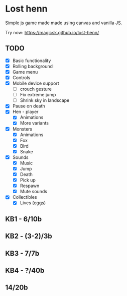 # Lost henn

Simple js game made made using canvas and vanilla JS.

Try now: <https://magicsk.github.io/lost-henn/>

## TODO

- [x] Basic functionality
- [x] Rolling background
- [x] Game menu
- [x] Controls
- [x] Mobile device support
  - [ ] crouch gesture
  - [ ] Fix extreme jump
  - [ ] Shrink sky in landscape
- [x] Pause on death
- [x] Hen - player
  - [x] Animations
  - [x] More variants
- [x] Monsters
  - [x] Animations
  - [x] Fox
  - [x] Bird
  - [x] Snake
- [x] Sounds
  - [x] Music
  - [x] Jump
  - [x] Death
  - [x] Pick up
  - [x] Respawn
  - [x] Mute sounds
- [x] Collectibles
  - [x] Lives (eggs)

## KB1 - 6/10b

## KB2 - (3-2)/3b

## KB3 - 7/7b

## KB4 - ?/40b

## 14/20b

